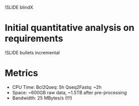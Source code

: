 !SLIDE blindX
# Initial quantitative analysis on requirements #

!SLIDE bullets incremental 
# Metrics #

* CPU Time: Bcl2Qseq: 5h Qseq2Fastq: ~2h 
* Space: ~600GB raw data, ~1.5TB after pre-processing
* Bandwidth: 25 MBytes/s (!!!)
